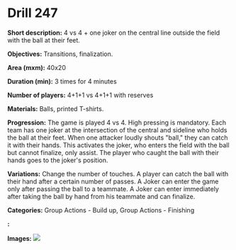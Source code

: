 # Drill 247

**Short description:**
4 vs 4 + one joker on the central line outside the field with the ball at their feet.

**Objectives:**
Transitions, finalization.

**Area (mxm):**
40x20

**Duration (min):**
3 times for 4 minutes

**Number of players:**
4+1+1 vs 4+1+1 with reserves

**Materials:**
Balls, printed T-shirts.

**Progression:**
The game is played 4 vs 4. High pressing is mandatory. Each team has one joker at the intersection of the central and sideline who holds the ball at their feet. When one attacker loudly shouts "ball," they can catch it with their hands. This activates the joker, who enters the field with the ball but cannot finalize, only assist. The player who caught the ball with their hands goes to the joker's position.

**Variations:**
Change the number of touches. A player can catch the ball with their hand after a certain number of passes. A Joker can enter the game only after passing the ball to a teammate. A Joker can enter immediately after taking the ball by hand from his teammate and can finalize.

**Categories:**
Group Actions - Build up, Group Actions - Finishing

**:**


**Images:**
![](https://www.coachingfutsal.com/\images\de8d97e6da2b42c4834334cfd2896ddc53bb0f36e94ed0e3f3248d31c03dcd1aea71ffa64bcf9d2ac57f89268d8b5e252bed1210c47b07f9bb31cc788e4538a84ddd84b7cd6b9.jpg)

